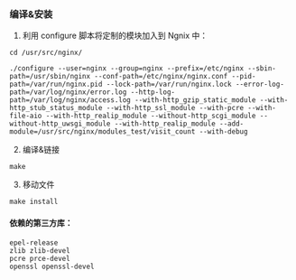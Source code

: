 ### 编译&安装
1. 利用 configure 脚本将定制的模块加入到 Ngnix 中：

`cd /usr/src/nginx/`

```
./configure --user=nginx --group=nginx --prefix=/etc/nginx --sbin-path=/usr/sbin/nginx --conf-path=/etc/nginx/nginx.conf --pid-path=/var/run/nginx.pid --lock-path=/var/run/nginx.lock --error-log-path=/var/log/nginx/error.log --http-log-path=/var/log/nginx/access.log --with-http_gzip_static_module --with-http_stub_status_module --with-http_ssl_module --with-pcre --with-file-aio --with-http_realip_module --without-http_scgi_module --without-http_uwsgi_module --with-http_realip_module --add-module=/usr/src/nginx/modules_test/visit_count --with-debug
```

2. 编译&链接
```
make
```

3. 移动文件
```
make install
```


#### 依赖的第三方库：
```
epel-release
zlib zlib-devel 
pcre prce-devel 
openssl openssl-devel
```
